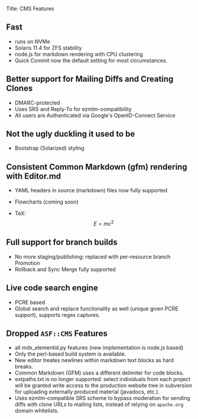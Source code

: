 Title: CMS Features

## Fast

- runs on NVMe
- Solaris 11.4 for ZFS stability
- node.js for markdown rendering with CPU clustering
- Quick Commit now the default setting for most circumstances.

## Better support for Mailing Diffs and Creating Clones

- DMARC-protected
- Uses SRS and Reply-To for ezmlm-compatibility
- All users are Authenticated via Google's OpenID-Connect Service

## Not the ugly duckling it used to be

- Bootstrap (Solarized) styling

## Consistent Common Markdown (gfm) rendering with Editor.md

- YAML headers in source (markdown) files now fully supported

- Flowcharts (coming soon)

- TeX: $$ E = mc^2 $$

## Full support for branch builds

- No more staging/publishing: replaced with per-resource branch Promotion
- Rollback and Sync Merge fully supported

## Live code search engine

- PCRE based
- Global search and replace functionality as well (unique given PCRE support), supports regex captures.

## Dropped `ASF::CMS` Features

- all mdx_elementid.py features (new implementation is node.js based)
- Only the perl-based build system is available.
- New editor treates newlines within markdown text blocks as hard breaks.
- Common Markdown (GFM) uses a different delimiter for code blocks.
- extpaths.txt is no longer supported: select individuals from each project will be granted write access to the production website tree in subversion for uploading externally produced material (javadocs, etc.).
- Uses ezmlm-compatible SRS scheme to bypass moderation for sending diffs with clone URLs to mailing lists, instead of relying on `apache.org` domain whitelists.
